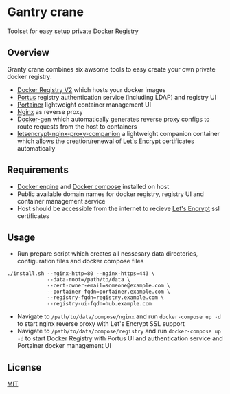 # Gantry crane
Toolset for easy setup private Docker Registry

## Overview
Granty crane combines six awsome tools to easy create your own private docker registry:
* [Docker Registry V2](https://hub.docker.com/_/registry/) which hosts your docker images
* [Portus](http://port.us.org/) registry authentication service (including LDAP) and registry UI
* [Portainer](http://portainer.io/) lightweight container management UI
* [Nginx](https://hub.docker.com/_/nginx/) as reverse proxy
* [Docker-gen](https://github.com/jwilder/docker-gen) which automatically generates reverse proxy configs to route requests from the host to containers
* [letsencrypt-nginx-proxy-companion](https://github.com/JrCs/docker-letsencrypt-nginx-proxy-companion) a lightweight companion container which allows the creation/renewal of [Let's Encrypt](https://letsencrypt.org/) certificates automatically

## Requirements
* [Docker engine](https://docs.docker.com/engine/installation) and [Docker compose](https://docs.docker.com/compose/install/) installed on host
* Public available domain names for docker registry, registry UI and container management service
* Host should be accessible from the internet to recieve [Let's Encrypt](https://letsencrypt.org/) ssl certificates

## Usage
* Run prepare script which creates all nessesary data directories, configuration files and docker compose files
```
./install.sh --nginx-http=80 --nginx-https=443 \
             --data-root=/path/to/data \
             --cert-owner-email=someone@example.com \
             --portainer-fqdn=portainer.example.com \
             --registry-fqdn=registry.example.com \
             --registry-ui-fqdn=hub.example.com
```
* Navigate to `/path/to/data/compose/nginx` and run `docker-compose up -d` to start nginx reverse proxy with Let's Encrypt SSL support
* Navigate to `/path/to/data/compose/registry` and run `docker-compose up -d` to start Docker Registry with Portus UI and authentication service and Portainer docker management UI

## License
[MIT](https://github.com/kyr0s/gantry-crane/blob/master/LICENSE)
